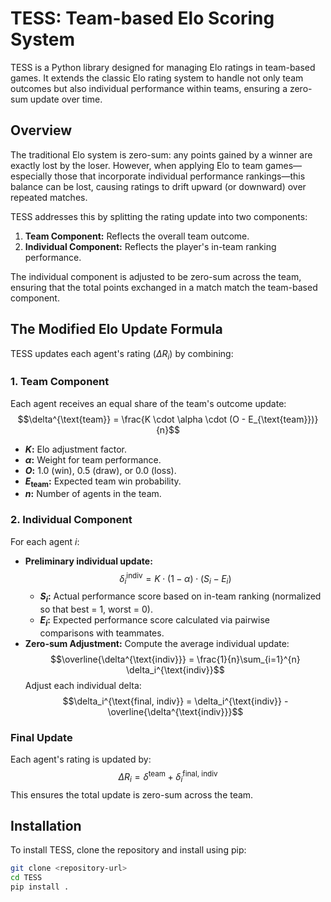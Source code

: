 # TESS: Team-based Elo Scoring System

TESS is a Python library designed for managing Elo ratings in team-based games. It extends the classic Elo rating system to handle not only team outcomes but also individual performance within teams, ensuring a zero-sum update over time.

## Overview

The traditional Elo system is zero-sum: any points gained by a winner are exactly lost by the loser. However, when applying Elo to team games—especially those that incorporate individual performance rankings—this balance can be lost, causing ratings to drift upward (or downward) over repeated matches.

TESS addresses this by splitting the rating update into two components:
1. **Team Component:** Reflects the overall team outcome.
2. **Individual Component:** Reflects the player's in-team ranking performance.

The individual component is adjusted to be zero-sum across the team, ensuring that the total points exchanged in a match match the team-based component.

## The Modified Elo Update Formula

TESS updates each agent's rating ($\Delta R_i$) by combining:

### 1. Team Component
Each agent receives an equal share of the team's outcome update:
$$\delta^{\text{team}} = \frac{K \cdot \alpha \cdot (O - E_{\text{team}})}{n}$$
- **$K$:** Elo adjustment factor.
- **$\alpha$:** Weight for team performance.
- **$O$:** 1.0 (win), 0.5 (draw), or 0.0 (loss).
- **$E_{\text{team}}$:** Expected team win probability.
- **$n$:** Number of agents in the team.

### 2. Individual Component
For each agent $i$:
- **Preliminary individual update:**
  $$\delta_i^{\text{indiv}} = K \cdot (1-\alpha) \cdot (S_i - E_i)$$
  - **$S_i$:** Actual performance score based on in-team ranking (normalized so that best = 1, worst = 0).
  - **$E_i$:** Expected performance score calculated via pairwise comparisons with teammates.
- **Zero-sum Adjustment:**
  Compute the average individual update:
  $$\overline{\delta^{\text{indiv}}} = \frac{1}{n}\sum_{i=1}^{n} \delta_i^{\text{indiv}}$$
  Adjust each individual delta:
  $$\delta_i^{\text{final, indiv}} = \delta_i^{\text{indiv}} - \overline{\delta^{\text{indiv}}}$$

### Final Update
Each agent's rating is updated by:
$$\Delta R_i = \delta^{\text{team}} + \delta_i^{\text{final, indiv}}$$
This ensures the total update is zero-sum across the team.

## Installation

To install TESS, clone the repository and install using pip:

```bash
git clone <repository-url>
cd TESS
pip install .
